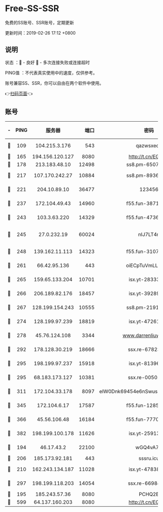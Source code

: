 # Free-SS-SSR

免费的SS账号、SSR账号，定期更新

更新时间：2019-02-26 17:12 +0800

## 说明

状态     ：🙂 - 良好 🙁 - 多次连接失败或连接超时

PING值   ：不代表真实使用中的速度，仅供参考。

账号兼容SS、SSR，你可以自由在两个软件中使用。

👉[扫码页面](https://liesauer.github.io/free-ss-ssr.github.io/)👈

## 账号

|-|PING|服务器|端口|密码|加密方式|区域|
|:----:|:----:|:-----:|-----:|:----:|:----:|:----:|
|🙂|109|104.215.3.176|543|qazwsxedc|aes-256-gcm|JP|
|🙂|165|194.156.120.127|8080|http://t.cn/EGJIyrl|rc4-md5|RU|
|🙂|178|213.183.48.10|12498|ss8.pm-65077768|rc4-md5|RU|
|🙂|217|107.170.242.27|10884|ss8.pm-89367697|aes-256-cfb|US|
|🙂|221|204.10.89.10|36477|123456|aes-256-cfb|US|
|🙂|237|172.104.49.43|14960|f55.fun-38711662|aes-256-cfb|SG|
|🙂|243|103.3.63.220|14329|f55.fun-47367810|aes-256-cfb|SG|
|🙂|245|27.0.232.19|60024|nIJ7LT4n|xchacha20-ietf-poly1305|HK|
|🙂|248|139.162.11.113|14323|f55.fun-31072874|aes-256-cfb|SG|
|🙂|261|66.42.95.136|443|oiECpTuVmLLxk4Ts|aes-256-cfb|US|
|🙂|265|159.65.133.204|10701|isx.yt-28333827|aes-256-cfb|SG|
|🙂|266|206.189.82.176|18457|isx.yt-39289434|aes-256-cfb|SG|
|🙂|267|128.199.154.243|10555|ss8.pm-21916657|aes-256-cfb|SG|
|🙂|274|128.199.97.239|18819|isx.yt-47261085|aes-256-cfb|SG|
|🙂|278|45.76.124.108|3344|www.darrenliuwei.com|aes-256-cfb|AU|
|🙂|292|178.128.30.219|18666|ssx.re-67823309|aes-256-cfb|SG|
|🙂|295|198.199.97.237|15918|isx.yt-81396209|aes-256-cfb|US|
|🙂|295|68.183.173.127|10381|ssx.re-00501672|aes-256-cfb|US|
|🙂|311|172.104.33.178|8097|eIW0Dnk69454e6nSwuspv9DmS201tQ0D|aes-256-cfb|SG|
|🙂|345|172.104.6.17|17587|f55.fun-12854977|aes-256-cfb|US|
|🙂|366|45.56.106.48|16184|f55.fun-77705055|aes-256-cfb|US|
|🙂|382|198.199.100.178|11626|isx.yt-25913168|aes-256-cfb|US|
|🙂|194|46.17.43.2|22100|wGQ4vA7D|aes-256-gcm|RU|
|🙂|206|185.173.92.181|443|sssru.icu|rc4-md5|RU|
|🙂|210|162.243.134.187|11028|isx.yt-47838069|aes-256-cfb|US|
|🙂|297|198.199.118.203|14054|ssx.re-66984414|aes-256-cfb|US|
|🙁|195|185.243.57.36|8080|PCHQ2E|rc4-md5|US|
|🙁|599|64.137.160.203|8080|http://t.cn/EGJIyrl|rc4-md5|CA|
